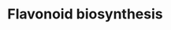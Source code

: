 ---
annotations:
- id: PW:0000522
  parent: classic metabolic pathway
  type: Pathway Ontology
  value: flavonoid biosynthetic pathway
authors:
- Gomez009
- Khanspers
- MaintBot
- MartijnVanIersel
- Egonw
- DeSl
- Eweitz
description: Flavonoids (or bioflavonoids) are a class of plant and fungal secondary
  metabolites.
last-edited: 2021-05-19
organisms:
- Arabidopsis thaliana
redirect_from:
- /index.php/Pathway:WP1538
- /instance/WP1538
revision: null
schema-jsonld:
- '@context': https://schema.org/
  '@id': https://wikipathways.github.io/pathways/WP1538.html
  '@type': Dataset
  creator:
    '@type': Organization
    name: WikiPathways
  description: Flavonoids (or bioflavonoids) are a class of plant and fungal secondary
    metabolites.
  keywords:
  - ''
  - CHI
  - CHS
  - F3H
  - FLS
  - Kae-3-O-Glu
  - Kae-3-O-Glu-Rha
  - Kae-3-O-Glu-Rha, 7-OGlu
  - Kae-3-O-diGlu
  - L-phenylalanine
  - PAL2
  - PAL3
  - PAL4
  - Que-3-O-Glu
  - Que-3-O-Glu-Rha
  - Que-3-O-Glu-Rha, 7-OGlu
  - Que-3-O-diGlu
  - caffeic acid
  - caffeoyl-CoA
  - chalcones
  - cinnamic acid
  - cinnamoyl-CoA
  - coumaric acid
  - delphinidin
  - dihydroflavonols
  - dihydrokaempferol
  - dihydromyricetin
  - dihydrotricetin
  - eriodictyol
  - eriodictyol chalcone
  - ferulic acid
  - feruloyl-CoA
  - flavones
  - homoeriodictyol chalcone
  - kaempferol
  - leucodelphinidin
  - malvidin
  - myricetin
  - naringenin
  - naringenin chalcone
  - p-coumaroyl-CoA
  - petunidin
  - phenylpropanoids
  - quercetin
  license: CC0
  name: Flavonoid biosynthesis
seo: CreativeWork
title: Flavonoid biosynthesis
wpid: WP1538
---